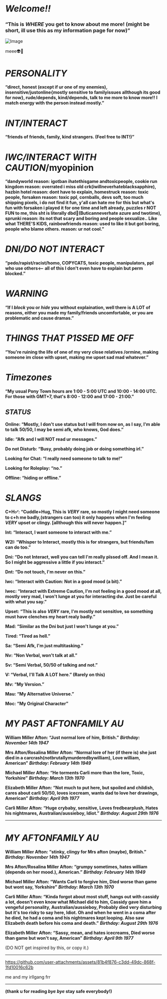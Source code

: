 # ***Welcome!!***
### **“This is *WHERE* you get to know about me more! (might be short, ill use this as my information page for now)”**


![Image](https://github.com/user-attachments/assets/a09a89fb-eab9-4380-aa82-340fc857e335)


meee👽👾
# ***PERSONALITY***
**“direct, honest (except if ur one of my enemies), insensitive/justonline{mostly sensitive to familyissues allthough its good for now}, rude/depends, kind/depends, talk to me more to know more!! I match energy with the person instead mostly.”**

 # ***INT/INTERACT***
**“friends of friends, family, kind strangers. (Feel free to INT!)”**

# ***IWC/INTERACT WITH CAUTION***/myopinion
**“dandyworld reason: igotban ihatethisgame andtoxicpeople, cookie run kingdom reason: overrated i miss old crk(iwillneverhateblacksapphire), hazbin hotel reason: dont have to explain, homestruck reason: toxic people, forsaken reason: toxic ppl, cornballs, devs soft, too much shipping pixels, i do not find it fun, y'all can hate me for this but what's fun with forsaken i played it for one time and left already, puzzles r NOT FUN to me, this sht is literally dbd🥀(Buticanneverhate azure and twotime), sprunki reason: its not that scary and boring and people sexualize.. Like what THERE'S KIDS, rainbowfriends reason: used to like it but got boring, people who blame others. reason: ur not cool.”**

# ***DNI/DO NOT INTERACT***
**“pedo/rapist/racist/homo, **COPYCATS**, toxic people, manipulators, ppl who use others<-- all of this I don't even have to explain but perm blocked.”**

# ***WARNING***
**“If I *block* you or *hide* you without explaination, well there is A LOT of reasons, either you made my family/friends uncomfortable, or you are problematic and cause dramas.”** 

# ***THINGS THAT P1SSED ME OFF***
**“You're ruining the life of one of my very close relatives
/ormine, making someone im close with upset, making me upset sad mad whatever.”**

# ***Timezones***
**“My usual Pony Town hours are 1:00 - 5:00 UTC and 10:00 - 14:00 UTC. For those with GMT+7, that's 8:00 - 12:00 and 17:00 - 21:00.”**

## ***STATUS***

**Online: “Mostly, I don't use status but I will from now on, as I say, I'm able to talk 50/50, I may be semi afk, who knows, God does.”**

**Idle: “Afk and I will NOT read ur messages.”**

**Do not Disturb: “Busy, probably doing job or doing something irl.”**

**Looking for Chat: “I really need someone to talk to me!”**

**Looking for Roleplay: “no.”**

**Offline: “hiding or offline.”**

# ***SLANGS***

**C+H✅: “Cuddle+Hug, This is** ***VERY*** **rare, so mostly I might need someone to c+h me badly,(strangers can too) it only happens when I'm feeling** ***VERY*** **upset or clingy. [allthough this will never happen.]”**

**Int: “Interact, I want someone to interact with me.”**

**W2I: “Whisper to Interact, mostly this is for strangers, but friends/fam can do too.”**

**Dni: “Do not Interact, well you can tell I'm really pïssed off. And I mean it. So I might be aggressive a little if you interact.”**

**Dnt: “Do not touch, I'm never on this.”**

**Iwc: “Interact with Caution: Not in a good mood (a bit).”**

**Iwec: “Interact with Extreme Caution, I'm not feeling in a good mood at all, mostly very mad, I won't lunge at you for interacting dw. Just be careful with what you say.”**

**Upset: “This is also** ***VERY*** **rare, I'm mostly not sensitive, so something must have clenches my heart realy badly.”**

**Mad: “Similar as the Dni but just I won't lunge at you.”**

**Tired: “Tired as hell.”**

**Sa: “Semi Afk, I'm just multitasking.”**

**Nv: “Non Verbal, won't talk at all.”**

**Sv: “Semi Verbal, 50/50 of talking and not.”**

**V: “Verbal, I'll Talk A LOT here.” (Rarely on this)**

**Mv: “My Version.”**

**Mau: “My Alternative Universe.”**

**Moc: “My Original Character”**

# ***MY PAST AFTONFAMILY AU***

**William Miller Afton: “Just normal lore of him, British.”** ***Birthday: November 14th 1947***

**Mrs Afton/Rosalina Miller Afton: “Normal lore of her (if there is) she just died in a carcrash(notbrutallymurderedbywilliam), Love william, American”** ***Birthday: February 14th 1949***

**Michael Miller Afton: “He torments Carli more than the lore, Toxic, Yorkshire”** ***Birthday: March 13th 1970***

**Elizabeth Miller Afton: “Not much to put here, but spoiled and childish, cares about carli 50/50, loves icecream, wants dad to love her drawings, American”** ***Birthday: April 9th 1977***

**Carli Miller Afton: “Huge crybaby, sensitive, Loves fredbearplush, Hates his nightmares, Australian/aussieboy, Idiot.”** ***Birthday: August 29th 1976***

***
# ***MY AFTONFAMILY AU***

**William Miller Afton: “stinky, clingy for Mrs afton (maybe), British.”** ***Birthday: November 14th 1947***

**Mrs Afton/Rosalina Miller Afton: “grumpy sometimes, hates william (depends on her mood.), American.”** ***Birthday: February 14th 1949***

**Michael Miller Afton: “Wants Carli to forgive him, Died worse than game but wont say, Yorkshire”** ***Birthday: March 13th 1970***

**Carli Miller Afton: “Kinda forgot about most stuff, hangs out with cassidy a lot, doesn't even know what Michael did to him, Cassidy gave him a vengeful personality, Australian/aussieboy, Probably died very disturbing but it's too risky to say here, Idiot. Oh and when he went in a coma after he died, he had a coma and his nightmares kept looping. Also saw Elizabeth death before his coma and death.”** ***Birthday: August 29th 1976*** 

**Elizabeth Miller Afton: “Sassy, mean, and hates icecreams, Died worse than game but won't say, American”** ***Birthday: April 9th 1977***


(DO NOT get inspired by this, or copy it.)

***
https://github.com/user-attachments/assets/81b4f876-c3dd-49dc-868f-1fd10016c62b

me and my irllgang frr
***
    

   **(thank u for reading *bye bye* stay safe everybody!)**
